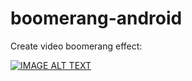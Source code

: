 # boomerang-android
Create video boomerang effect:

[![IMAGE ALT TEXT](http://img.youtube.com/vi/Blt72CyZadE/0.jpg)](http://www.youtube.com/watch?v=YBlt72CyZadE "Origin Video")
